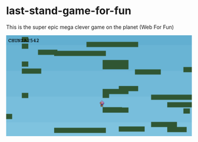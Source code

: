 # last-stand-game-for-fun

This is the super epic mega clever game on the planet (Web For Fun)

![Ths-last-stand-game](https://raw.githubusercontent.com/buffaly/last-stand-game-for-fun/master/Screen-Shot-the-last-stand.png)

